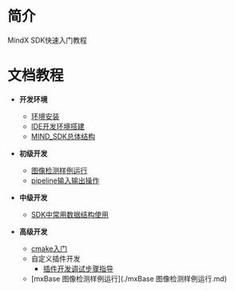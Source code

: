 # 简介
MindX SDK快速入门教程
# 文档教程

- **开发环境**
  - [环境安装](1-1安装SDK开发套件.md)
  - [IDE开发环境搭建](1-2IDE开发环境搭建.md)
  - [MIND_SDK总体结构](1-3MindX_SDK总体结构.md)

- **初级开发**
  - [图像检测样例运行](2-1图像检测sample样例.md)
  - [pipeline输入输出操作](2-2pipeline输入输出操作.md)

- **中级开发**
  - [SDK中常用数据结构使用](3-1常用插件数据结构.md)

- **高级开发**
  - [cmake入门](Cmake介绍.md)
  - 自定义插件开发
    - [插件开发调试步骤指导](4-1插件开发调试指导.md)
  - [mxBase 图像检测样例运行](./mxBase 图像检测样例运行.md)


